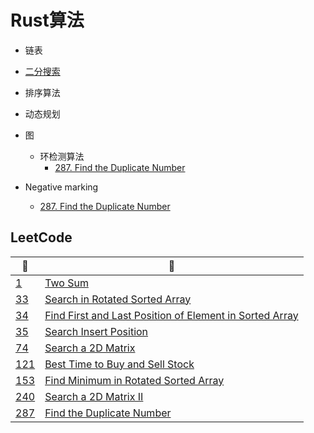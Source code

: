 # Rust算法
* 链表
* [二分搜索](/algorithms-summary/binary%20search.md)
* 排序算法
* 动态规划
* 图
  * 环检测算法
    * [287. Find the Duplicate Number](/leetcode/287.%20Find%20the%20Duplicate%20Number.md)

* Negative marking
  * [287. Find the Duplicate Number](/leetcode/287.%20Find%20the%20Duplicate%20Number.md)


## LeetCode

| 🔗                                           | 📒           |
| ----------- | ----------- |
| [1](https://leetcode.com/problems/two-sum/) | [Two Sum](/leetcode/1.%20Two%20Sum.md) |
| [33](https://leetcode.com/problems/search-in-rotated-sorted-array/) | [Search in Rotated Sorted Array](/leetcode/33.%20Search%20in%20Rotated%20Sorted%20Array.md) |
| [34](https://leetcode.com/problems/find-first-and-last-position-of-element-in-sorted-array/) | [Find First and Last Position of Element in Sorted Array](/leetcode/34.%20Find%20First%20and%20Last%20Position%20of%20Element%20in%20Sorted%20Array.md) |
| [35](https://leetcode.com/problems/search-insert-position/) | [ Search Insert Position](/leetcode/35.%20Search%20Insert%20Position.md) |
| [74](https://leetcode.com/problems/search-a-2d-matrix/) | [Search a 2D Matrix](/leetcode/74.%20Search%20a%202D%20Matrix.md) |
| [121](https://leetcode.com/problems/best-time-to-buy-and-sell-stock/) | [Best Time to Buy and Sell Stock](/leetcode/121.%20Best%20Time%20to%20Buy%20and%20Sell%20Stock.md) |
| [153](https://leetcode.com/problems/find-minimum-in-rotated-sorted-array/) | [Find Minimum in Rotated Sorted Array](/leetcode/153.%20Find%20Minimum%20in%20Rotated%20Sorted%20Array.md) |
| [240](https://leetcode.com/problems/search-a-2d-matrix-ii/) | [Search a 2D Matrix II](/leetcode/240.%20Search%20a%202D%20Matrix%20II.md) |
| [287](https://leetcode.com/problems/find-the-duplicate-number/) | [Find the Duplicate Number](/leetcode/287.%20Find%20the%20Duplicate%20Number.md) |

